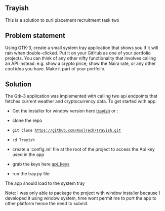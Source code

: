 ## Trayish

This is a solution to zuri placement recruitment task two

## Problem statement

Using GTK-3, create a small system tray application that shows you if it will rain when double-clicked. Put it on your GitHub as one of your portfolio projects. You can think of any other nifty functionality that involves calling an API instead: e.g. show a crypto price, show the Naira rate, or any other cool idea you have. Make it part of your portfolio.

## Solution

The Gtk-3 application was implemented with calling two api endpoints that fetches current weather and cryptocurrency data. To get started with app:

- Get the installer for window version here [trayish](https://drive.google.com/file/d/1SfKkv3K9Xg5f2YbII-IeOKjOgPs9Mykw/view?usp=drive_link) or :

- clone the repo

- <code>git clone https://github.com/KoolTeck/Trayish.git</code>

- <code>cd Trayish</code>

- create a 'config.ini' file at the root of the project to access the Api key used in the app

- grab the keys here [api_keys](https://docs.google.com/document/d/1kcnbLQgzGm_XzMoeufLYEgX_Fj6ZJdfQ7YRTT_zg2wc/edit?usp=sharing)

- run the tray.py file

The app should load to the system tray

Note: I was only able to package the project with window installer because I developed it using window system, time wont permit me to port the app to other platform hence the need to submit.

